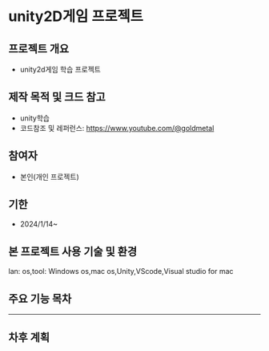 # unity2D게임 프로젝트
## 프로젝트 개요
* unity2d게임 학습 프로젝트
## 제작 목적 및 크드 참고
* unity학습
* 코드참조 및 레퍼런스: https://www.youtube.com/@goldmetal
## 참여자
* 본인(개인 프로젝트)
## 기한
* 2024/1/14~
## 본 프로젝트 사용 기술 및 환경
lan:
os,tool: Windows os,mac os,Unity,VScode,Visual studio for mac 
## 주요 기능 목차

****

## 차후 계획

